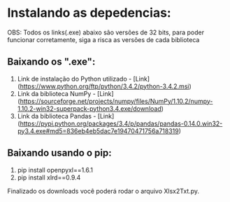 # Instalando as depedencias:

OBS: Todos os links(.exe) abaixo são versões de 32 bits, para poder funcionar corretamente, siga a risca as versões de cada biblioteca

## Baixando os ".exe":
1. Link de instalação do Python utilizado - [Link] (https://www.python.org/ftp/python/3.4.2/python-3.4.2.msi)
2. Link da biblioteca NumPy - [Link] (https://sourceforge.net/projects/numpy/files/NumPy/1.10.2/numpy-1.10.2-win32-superpack-python3.4.exe/download)
3. Link da biblioteca Pandas - [Link] (https://pypi.python.org/packages/3.4/p/pandas/pandas-0.14.0.win32-py3.4.exe#md5=836eb4eb5dac7e19470471756a718319)

## Baixando usando o pip:
1. pip install openpyxl==1.6.1
2. pip install xlrd==0.9.4

Finalizado os downloads você poderá rodar o arquivo Xlsx2Txt.py.
